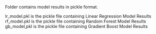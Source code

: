 Folder contains model results in pickle format.

lr_model.pkl is the pickle file containing Linear Regression Model Results
rf_model.pkl is the pickle file containing Random Forest Model Results
gb_model,pkl is the pickle file containing Gradient Boost Model Results

